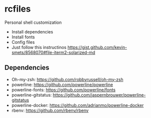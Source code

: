 # rcfiles
Personal shell customization

- Install dependencies
- Install fonts
- Config files
- Just follow this instructinos https://gist.github.com/kevin-smets/8568070#file-iterm2-solarized-md

## Dependencies
- Oh-my-zsh: https://github.com/robbyrussell/oh-my-zsh
- powerline: https://github.com/powerline/powerline
- powerline-fonts: https://github.com/powerline/fonts
- powerline-gitstatus: https://github.com/jaspernbrouwer/powerline-gitstatus
- powerline-docker: https://github.com/adrianmo/powerline-docker
- rbenv: https://github.com/rbenv/rbenv
